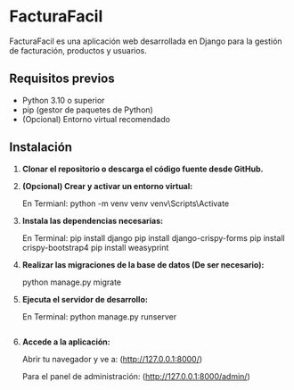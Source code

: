 # FacturaFacil

FacturaFacil es una aplicación web desarrollada en Django para la gestión de facturación, productos y usuarios.

## Requisitos previos

- Python 3.10 o superior
- pip (gestor de paquetes de Python)
- (Opcional) Entorno virtual recomendado

## Instalación

1. **Clonar el repositorio o descarga el código fuente desde GitHub.**

2. **(Opcional) Crear y activar un entorno virtual:**

   En Termianl:
   python -m venv venv
   venv\Scripts\Activate
   

3. **Instala las dependencias necesarias:**

   En Terminal:
   pip install django
   pip install django-crispy-forms
   pip install crispy-bootstrap4
   pip install weasyprint


4. **Realizar las migraciones de la base de datos (De ser necesario):**

   python manage.py migrate


6. **Ejecuta el servidor de desarrollo:**

   En Terminal:
   python manage.py runserver
   ```

7. **Accede a la aplicación:**

   Abrir tu navegador y ve a: (http://127.0.0.1:8000/)

   Para el panel de administración: (http://127.0.0.1:8000/admin/)


